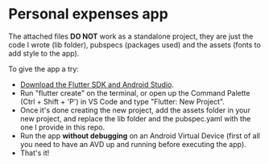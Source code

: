 # Personal expenses app
The attached files **DO NOT** work as a standalone project, they are just the code I wrote (lib folder), pubspecs (packages used) and the assets (fonts to add style to the app).  

To give the app a try:
-  [Download the Flutter SDK and Android Studio](https://docs.flutter.dev/get-started/install).
-  Run "flutter create" on the terminal, or open up the Command Palette (Ctrl + Shift + 'P') in VS Code and type "Flutter: New Project".
-  Once it's done creating the new project, add the assets folder in your new project, and replace the lib folder and the pubspec.yaml with the one I provide in this repo.
-  Run the app **without debugging** on an Android Virtual Device (first of all you need to have an AVD up and running before executing the app).
-  That's it!
